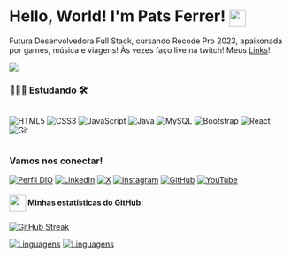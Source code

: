 # Hello, World! I'm Pats Ferrer! <img src="https://avatars.githubusercontent.com/u/124654139?v=4" width="30" style="vertical-align: middle;">

Futura Desenvolvedora Full Stack, cursando Recode Pro 2023, apaixonada por games, música e viagens! Às vezes faço live na twitch! Meus [Links](https://patsferrer.github.io/links/)!

<a href="https://visitorbadge.io/status?path=https%3A%2F%2Fgithub.com%2Fpatsferrer"><img src="https://api.visitorbadge.io/api/combined?path=https%3A%2F%2Fgithub.com%2Fpatsferrer&labelColor=%23ba68c8&countColor=%23697689&style=flat" /></a>

### 👩🏻‍💻 Estudando 🛠

<div style="display:flex; gap: 5px;">

![HTML5](https://img.shields.io/badge/HTML5-E34F26?style=for-the-badge&logo=html5&logoColor=white)
![CSS3](https://img.shields.io/badge/CSS3-1572B6?style=for-the-badge&logo=css3&logoColor=white)
![JavaScript](https://img.shields.io/badge/JavaScript-F7DF1E?style=for-the-badge&logo=javascript&logoColor=black)
![Java](https://img.shields.io/badge/java-%23ED8B00.svg?style=for-the-badge&logo=openjdk&logoColor=white)
![MySQL](https://img.shields.io/badge/MySQL-00000F?style=for-the-badge&logo=mysql&logoColor=white)
![Bootstrap](https://img.shields.io/badge/-boostrap-0D1117?style=for-the-badge&logo=bootstrap&labelColor=0D1117)
![React](https://img.shields.io/badge/React-20232A?style=for-the-badge&logo=react&logoColor=61DAFB)
![Git](https://img.shields.io/badge/GIT-E44C30?style=for-the-badge&logo=git&logoColor=white)
</div>

###  Vamos nos conectar!

[![Perfil DIO](https://img.shields.io/badge/-Meu%20Perfil%20na%20DIO-30A3DC?style=for-the-badge)](https://www.dio.me/users/patriciatferreira1)
[![LinkedIn](https://img.shields.io/badge/LinkedIn-0077B5?style=for-the-badge&logo=linkedin&logoColor=white)](https://www.linkedin.com/in/patsferrer/)
[![X](https://img.shields.io/badge/X-000?style=for-the-badge&logo=x)](https://twitter.com/no_referrer_)
[![Instagram](https://img.shields.io/badge/-Instagram-%23E4405F?style=for-the-badge&logo=instagram&logoColor=white)](https://www.instagram.com/patsferrer/)
[![GitHub](https://img.shields.io/badge/GitHub-100000?style=for-the-badge&logo=github&logoColor=white)](https://github.com/patsferrer)
[![YouTube](https://img.shields.io/badge/YouTube-100000?style=for-the-badge&logo=youtube&logoColor=red)](https://www.youtube.com/@patsferrer)</div>


#### <img src="https://github.githubassets.com/images/modules/logos_page/GitHub-Mark.png" width="30" style="vertical-align: middle;"> Minhas estatísticas do GitHub: 
[![GitHub Streak](https://streak-stats.demolab.com/?user=PatsFerrer&theme=buefy-dark&background=000&border=30A3DC&dates=FFF)](https://git.io/streak-stats)

[![Linguagens](https://github-readme-stats.vercel.app/api?username=patsferrer&show_icons=true&locale=pt-BR&&theme=dark&hide_title=true)](https://github.com/patsferrer?tab=repositories)
[![Linguagens](https://github-readme-stats.vercel.app/api/top-langs/?username=patsferrer&layout=compact&locale=pt-BR&&theme=dark&hide_title=true)](https://github.com/patsferrer?tab=repositories)
